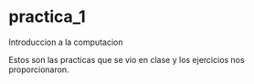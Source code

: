 # practica_1
Introduccion a la computacion

Estos son las practicas que se vio en clase y los ejercicios nos proporcionaron.
